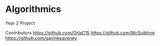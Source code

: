 # Algorithmics
 Year 2  Project
 
 Contributors
 https://github.com/OrlaC15
 https://github.com/McSuibhne
 https://github.com/gavinkeaveney
